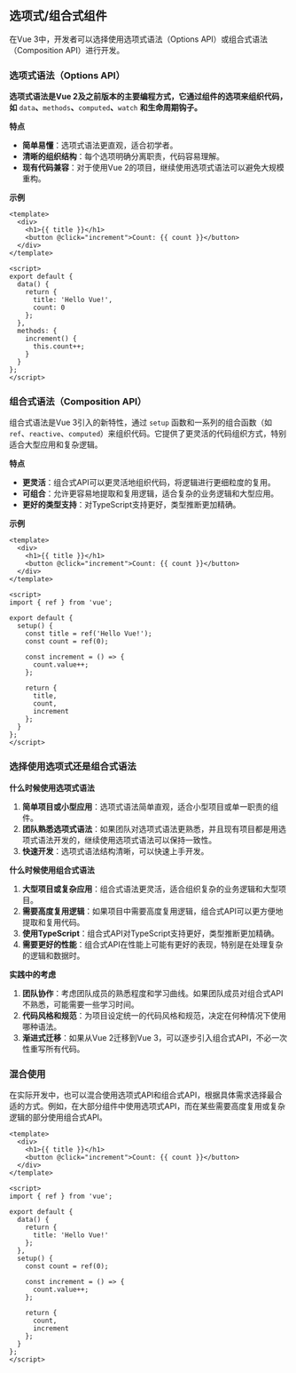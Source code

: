 ## 选项式/组合式组件

在Vue 3中，开发者可以选择使用选项式语法（Options API）或组合式语法（Composition API）进行开发。

### 选项式语法（Options API）

**选项式语法是Vue 2及之前版本的主要编程方式，它通过组件的选项来组织代码，如** `data`**、**`methods`**、**`computed`**、**`watch` **和生命周期钩子。**

**特点**

- **简单易懂**：选项式语法更直观，适合初学者。
- **清晰的组织结构**：每个选项明确分离职责，代码容易理解。
- **现有代码兼容**：对于使用Vue 2的项目，继续使用选项式语法可以避免大规模重构。

**示例**

```vue
<template>
  <div>
    <h1>{{ title }}</h1>
    <button @click="increment">Count: {{ count }}</button>
  </div>
</template>

<script>
export default {
  data() {
    return {
      title: 'Hello Vue!',
      count: 0
    };
  },
  methods: {
    increment() {
      this.count++;
    }
  }
};
</script>
```

### 组合式语法（Composition API）

组合式语法是Vue 3引入的新特性，通过 `setup` 函数和一系列的组合函数（如 `ref`、`reactive`、`computed`）来组织代码。它提供了更灵活的代码组织方式，特别适合大型应用和复杂逻辑。

**特点**

- **更灵活**：组合式API可以更灵活地组织代码，将逻辑进行更细粒度的复用。
- **可组合**：允许更容易地提取和复用逻辑，适合复杂的业务逻辑和大型应用。
- **更好的类型支持**：对TypeScript支持更好，类型推断更加精确。

**示例**

```vue
<template>
  <div>
    <h1>{{ title }}</h1>
    <button @click="increment">Count: {{ count }}</button>
  </div>
</template>

<script>
import { ref } from 'vue';

export default {
  setup() {
    const title = ref('Hello Vue!');
    const count = ref(0);

    const increment = () => {
      count.value++;
    };

    return {
      title,
      count,
      increment
    };
  }
};
</script>
```

### 选择使用选项式还是组合式语法

**什么时候使用选项式语法**

1. **简单项目或小型应用**：选项式语法简单直观，适合小型项目或单一职责的组件。
2. **团队熟悉选项式语法**：如果团队对选项式语法更熟悉，并且现有项目都是用选项式语法开发的，继续使用选项式语法可以保持一致性。
3. **快速开发**：选项式语法结构清晰，可以快速上手开发。

**什么时候使用组合式语法**

1. **大型项目或复杂应用**：组合式语法更灵活，适合组织复杂的业务逻辑和大型项目。
2. **需要高度复用逻辑**：如果项目中需要高度复用逻辑，组合式API可以更方便地提取和复用代码。
3. **使用TypeScript**：组合式API对TypeScript支持更好，类型推断更加精确。
4. **需要更好的性能**：组合式API在性能上可能有更好的表现，特别是在处理复杂的逻辑和数据时。

**实践中的考虑**

1. **团队协作**：考虑团队成员的熟悉程度和学习曲线。如果团队成员对组合式API不熟悉，可能需要一些学习时间。
2. **代码风格和规范**：为项目设定统一的代码风格和规范，决定在何种情况下使用哪种语法。
3. **渐进式迁移**：如果从Vue 2迁移到Vue 3，可以逐步引入组合式API，不必一次性重写所有代码。

### 混合使用

在实际开发中，也可以混合使用选项式API和组合式API，根据具体需求选择最合适的方式。例如，在大部分组件中使用选项式API，而在某些需要高度复用或复杂逻辑的部分使用组合式API。

```vue
<template>
  <div>
    <h1>{{ title }}</h1>
    <button @click="increment">Count: {{ count }}</button>
  </div>
</template>

<script>
import { ref } from 'vue';

export default {
  data() {
    return {
      title: 'Hello Vue!'
    };
  },
  setup() {
    const count = ref(0);

    const increment = () => {
      count.value++;
    };

    return {
      count,
      increment
    };
  }
};
</script>
```


